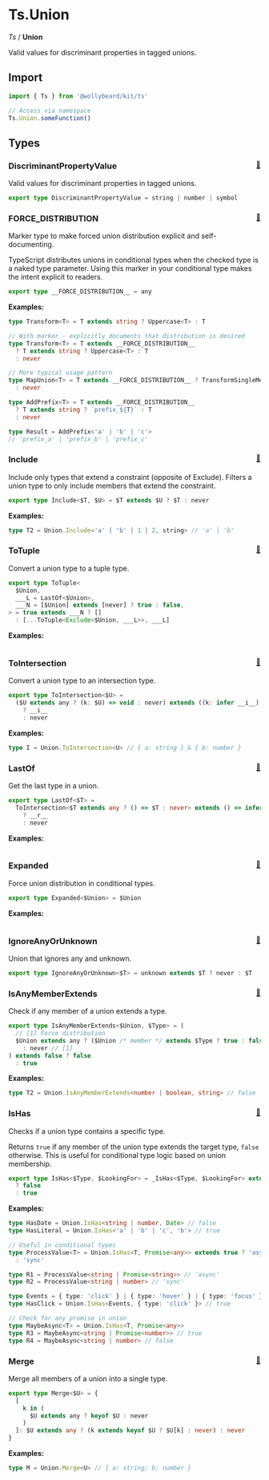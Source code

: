 # Ts.Union

_Ts_ / **Union**

Valid values for discriminant properties in tagged unions.

## Import

```typescript
import { Ts } from '@wollybeard/kit/ts'

// Access via namespace
Ts.Union.someFunction()
```

## Types

### DiscriminantPropertyValue <sub style="float: right;">[📄](https://github.com/jasonkuhrt/kit/blob/main/src/utils/ts/union.ts#L4)</sub>

Valid values for discriminant properties in tagged unions.

```typescript
export type DiscriminantPropertyValue = string | number | symbol
```

### **FORCE_DISTRIBUTION** <sub style="float: right;">[📄](https://github.com/jasonkuhrt/kit/blob/main/src/utils/ts/union.ts#L37)</sub>

Marker type to make forced union distribution explicit and self-documenting.

TypeScript distributes unions in conditional types when the checked type is a naked type parameter.
Using this marker in your conditional type makes the intent explicit to readers.

```typescript
export type __FORCE_DISTRIBUTION__ = any
```

**Examples:**

```ts twoslash
type Transform<T> = T extends string ? Uppercase<T> : T

// With marker - explicitly documents that distribution is desired
type Transform<T> = T extends __FORCE_DISTRIBUTION__
  ? T extends string ? Uppercase<T> : T
  : never

// More typical usage pattern
type MapUnion<T> = T extends __FORCE_DISTRIBUTION__ ? TransformSingleMember<T>
  : never
```

```ts twoslash
type AddPrefix<T> = T extends __FORCE_DISTRIBUTION__
  ? T extends string ? `prefix_${T}` : T
  : never

type Result = AddPrefix<'a' | 'b' | 'c'>
// 'prefix_a' | 'prefix_b' | 'prefix_c'
```

### Include <sub style="float: right;">[📄](https://github.com/jasonkuhrt/kit/blob/main/src/utils/ts/union.ts#L49)</sub>

Include only types that extend a constraint (opposite of Exclude).
Filters a union type to only include members that extend the constraint.

```typescript
export type Include<$T, $U> = $T extends $U ? $T : never
```

**Examples:**

```ts twoslash
type T2 = Union.Include<'a' | 'b' | 1 | 2, string> // 'a' | 'b'
```

### ToTuple <sub style="float: right;">[📄](https://github.com/jasonkuhrt/kit/blob/main/src/utils/ts/union.ts#L59)</sub>

Convert a union type to a tuple type.

```typescript
export type ToTuple<
  $Union,
  ___L = LastOf<$Union>,
  ___N = [$Union] extends [never] ? true : false,
> = true extends ___N ? []
  : [...ToTuple<Exclude<$Union, ___L>>, ___L]
```

**Examples:**

```ts twoslash
```

### ToIntersection <sub style="float: right;">[📄](https://github.com/jasonkuhrt/kit/blob/main/src/utils/ts/union.ts#L75)</sub>

Convert a union type to an intersection type.

```typescript
export type ToIntersection<$U> =
  ($U extends any ? (k: $U) => void : never) extends ((k: infer __i__) => void)
    ? __i__
    : never
```

**Examples:**

```ts twoslash
type I = Union.ToIntersection<U> // { a: string } & { b: number }
```

### LastOf <sub style="float: right;">[📄](https://github.com/jasonkuhrt/kit/blob/main/src/utils/ts/union.ts#L86)</sub>

Get the last type in a union.

```typescript
export type LastOf<$T> =
  ToIntersection<$T extends any ? () => $T : never> extends () => infer __r__
    ? __r__
    : never
```

**Examples:**

```ts twoslash
```

### Expanded <sub style="float: right;">[📄](https://github.com/jasonkuhrt/kit/blob/main/src/utils/ts/union.ts#L97)</sub>

Force union distribution in conditional types.

```typescript
export type Expanded<$Union> = $Union
```

**Examples:**

```ts twoslash
```

### IgnoreAnyOrUnknown <sub style="float: right;">[📄](https://github.com/jasonkuhrt/kit/blob/main/src/utils/ts/union.ts#L102)</sub>

Union that ignores any and unknown.

```typescript
export type IgnoreAnyOrUnknown<$T> = unknown extends $T ? never : $T
```

### IsAnyMemberExtends <sub style="float: right;">[📄](https://github.com/jasonkuhrt/kit/blob/main/src/utils/ts/union.ts#L114)</sub>

Check if any member of a union extends a type.

```typescript
export type IsAnyMemberExtends<$Union, $Type> = (
  // [1] Force distribution
  $Union extends any ? ($Union /* member */ extends $Type ? true : false)
    : never // [1]
) extends false ? false
  : true
```

**Examples:**

```ts twoslash
type T2 = Union.IsAnyMemberExtends<number | boolean, string> // false
```

### IsHas <sub style="float: right;">[📄](https://github.com/jasonkuhrt/kit/blob/main/src/utils/ts/union.ts#L162)</sub>

Checks if a union type contains a specific type.

Returns `true` if any member of the union type extends the target type,
`false` otherwise. This is useful for conditional type logic based on
union membership.

```typescript
export type IsHas<$Type, $LookingFor> = _IsHas<$Type, $LookingFor> extends false
  ? false
  : true
```

**Examples:**

```ts twoslash
type HasDate = Union.IsHas<string | number, Date> // false
type HasLiteral = Union.IsHas<'a' | 'b' | 'c', 'b'> // true

// Useful in conditional types
type ProcessValue<T> = Union.IsHas<T, Promise<any>> extends true ? 'async'
  : 'sync'

type R1 = ProcessValue<string | Promise<string>> // 'async'
type R2 = ProcessValue<string | number> // 'sync'
```

```ts twoslash
type Events = { type: 'click' } | { type: 'hover' } | { type: 'focus' }
type HasClick = Union.IsHas<Events, { type: 'click' }> // true

// Check for any promise in union
type MaybeAsync<T> = Union.IsHas<T, Promise<any>>
type R3 = MaybeAsync<string | Promise<number>> // true
type R4 = MaybeAsync<string | number> // false
```

### Merge <sub style="float: right;">[📄](https://github.com/jasonkuhrt/kit/blob/main/src/utils/ts/union.ts#L182)</sub>

Merge all members of a union into a single type.

```typescript
export type Merge<$U> = {
  [
    k in (
      $U extends any ? keyof $U : never
    )
  ]: $U extends any ? (k extends keyof $U ? $U[k] : never) : never
}
```

**Examples:**

```ts twoslash
type M = Union.Merge<U> // { a: string; b: number }
```
